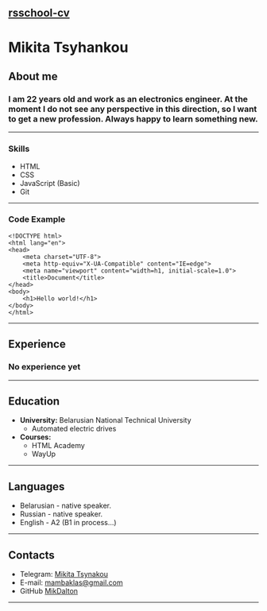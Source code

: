## [rsschool-cv](https://github.com/rolling-scopes-school/tasks/blob/master/tasks/cv/cv-github-hints.md)
# **Mikita Tsyhankou**
## **About me**
### I am 22 years old and work as an electronics engineer. At the moment I do not see any perspective in this direction, so I want to get a new profession. Always happy to learn something new.
---
### **Skills**
* HTML
* CSS
* JavaScript (Basic)
* Git
---
### **Code Example**
```
<!DOCTYPE html>
<html lang="en">
<head>
    <meta charset="UTF-8">
    <meta http-equiv="X-UA-Compatible" content="IE=edge">
    <meta name="viewport" content="width=h1, initial-scale=1.0">
    <title>Document</title>
</head>
<body>
    <h1>Hello world!</h1>
</body>
</html>
```
---
## **Experience**
### No experience yet
---
## Education
* **University:** Belarusian National Technical University
    + Automated electric drives
* **Courses:**
    * HTML Academy
    * WayUp
---
## **Languages**
* Belarusian - native speaker.
* Russian - native speaker.
* English - A2 (B1 in process…)
---
## **Contacts**
* Telegram: [Mikita Tsynakou](https://t.me/mikdalton)
* E-mail: mambaklas@gmail.com
* GitHub [MikDalton ](https://github.com/MikDalton)
---
